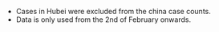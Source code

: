 

* Cases in Hubei were excluded from the china case counts.
* Data is only used from the 2nd of February onwards.
